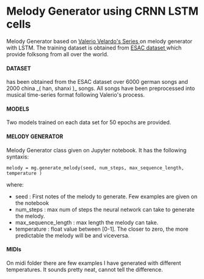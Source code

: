 # Melody Generator using CRNN LSTM cells 

Melody Generator based on <a href="https://www.youtube.com/watch?v=FLr0r-QhqH0&list=PL-wATfeyAMNr0KMutwtbeDCmpwvtul-Xz"> Valerio Velardo's Series </a> on melody generator with LSTM.
The training dataset is obtained from <a href="http://www.esac-data.org/"> ESAC dataset </a> which provide folksong from all over the world.


<h4> DATASET </h4>
has been obtained from the ESAC dataset over 6000 german songs and 2000 china _( han, shanxi )_ songs. All songs have been preprocessed into musical time-series format following Valerio's process.

<h4> MODELS </h4>
Two models trained on each data set for 50 epochs are provided.

<h4> MELODY GENERATOR </h4>
Melody Generator class given on Jupyter notebook.  It has the following syntaxis: <br>

```
melody = mg.generate_melody(seed, num_steps, max_sequence_length, temperature )
```
where:
* seed : First notes of the melody to generate. Few examples are given on the notebook
* num_steps : max num of steps the neural network can take to generate the melody.
* max_sequence_length : max length the melody can take.
* temperature : float value between [0-1]. The closer to zero, the more predictable the melody will be and viceversa.

<h4> MIDIs </h4>
On midi folder there are few examples I have generated with different temperatures. It sounds pretty neat, cannot tell the difference.

